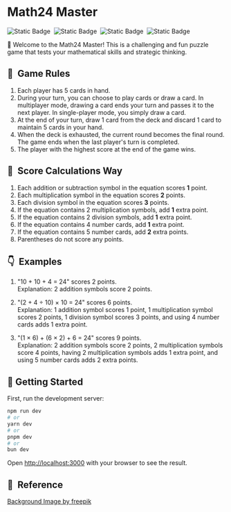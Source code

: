 Math24 Master
===
![Static Badge](https://img.shields.io/badge/math24-master-orange)&nbsp;
![Static Badge](https://img.shields.io/badge/node-v18.18.2-blue)&nbsp;
![Static Badge](https://img.shields.io/badge/current-v1.1.0-blue)&nbsp;
![Static Badge](https://img.shields.io/badge/let\'s-play-g)

🎉 Welcome to the Math24 Master! This is a challenging and fun puzzle game that tests your mathematical skills and strategic thinking.

## 🚀&nbsp; Game Rules
1. Each player has 5 cards in hand.
2. During your turn, you can choose to play cards or draw a card. In multiplayer mode, drawing a card ends your turn and passes it to the next player. In single-player mode, you simply draw a card.
3. At the end of your turn, draw 1 card from the deck and discard 1 card to maintain 5 cards in your hand.
4. When the deck is exhausted, the current round becomes the final round. The game ends when the last player's turn is completed.
5. The player with the highest score at the end of the game wins.

## 💯&nbsp; Score Calculations Way
1. Each addition or subtraction symbol in the equation scores **1** point.
2. Each multiplication symbol in the equation scores **2** points.
3. Each division symbol in the equation scores **3** points.
4. If the equation contains 2 multiplication symbols, add **1** extra point.
5. If the equation contains 2 division symbols, add **1** extra point.
6. If the equation contains 4 number cards, add **1** extra point.
7. If the equation contains 5 number cards, add **2** extra points.
8. Parentheses do not score any points.

## 👇&nbsp; Examples
1. "10 + 10 + 4 = 24" scores 2 points.<br>
Explanation: 2 addition symbols score 2 points.

2. "(2 + 4 ÷ 10) × 10 = 24" scores 6 points.<br>
Explanation: 1 addition symbol scores 1 point, 1 multiplication symbol scores 2 points, 1 division symbol scores 3 points, and using 4 number cards adds 1 extra point.

3. "(1 × 6) + (6 × 2) + 6 = 24" scores 9 points.<br>
Explanation: 2 addition symbols score 2 points, 2 multiplication symbols score 4 points, having 2 multiplication symbols adds 1 extra point, and using 5 number cards adds 2 extra points.

## 🎲 Getting Started

First, run the development server:

```bash
npm run dev
# or
yarn dev
# or
pnpm dev
# or
bun dev
```
Open [http://localhost:3000](http://localhost:3000) with your browser to see the result.

## 🔗&nbsp; Reference
[Background Image by freepik](https://www.freepik.com/free-vector/flat-geometric-background_14456042.htm#fromView=search&page=3&position=52&uuid=083b3f17-d1be-450c-b94d-9f69cd5ed2b4)
